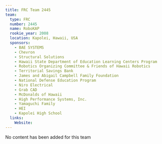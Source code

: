 ```yaml
---
title: FRC Team 2445
team:
  type: FRC
  number: 2445
  name: RoboKAP
  rookie_year: 2008
  location: Kapolei, Hawaii, USA
  sponsors:
    - BAE SYSTEMS
    - Chevron
    - Structural Solutions
    - Hawaii State Department of Education Learning Centers Program
    - Robotics Organizing Committee & Friends of Hawaii Robotics
    - Territorial Savings Bank
    - James and Abigail Campbell Family Foundation
    - National Defense Education Program
    - Niro Electrical
    - Grab CAD
    - McDonalds of Hawaii
    - High Performance Systems, Inc.
    - Yamaguchi Family
    - HEI
    - Kapolei High School
  links:
    Website: 
---
```

No content has been added for this team